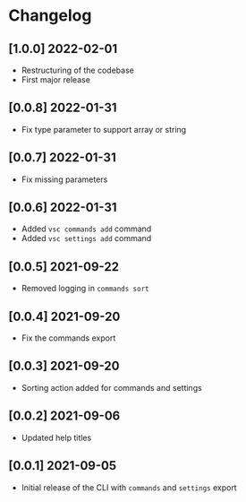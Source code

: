 # Changelog

## [1.0.0] 2022-02-01

- Restructuring of the codebase
- First major release

## [0.0.8] 2022-01-31

- Fix type parameter to support array or string

## [0.0.7] 2022-01-31

- Fix missing parameters

## [0.0.6] 2022-01-31

- Added `vsc commands add` command
- Added `vsc settings add` command

## [0.0.5] 2021-09-22

- Removed logging in `commands sort`

## [0.0.4] 2021-09-20

- Fix the commands export

## [0.0.3] 2021-09-20

- Sorting action added for commands and settings

## [0.0.2] 2021-09-06

- Updated help titles

## [0.0.1] 2021-09-05

- Initial release of the CLI with `commands` and `settings` export